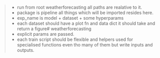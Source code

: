 > - run from root weatherforecasting all paths are realative to it.
> - package is pipeline all things which will be imported resides here.
> - exp_name is model + dataset + some hyperparams
> - each dataset should have a plot fn and data dict it should take and return a figure# weatherforecasting
> - explicit params are passed.
> - each train script should be flexible and helpers used for specialised functions even tho many of them but write inputs and outputs.